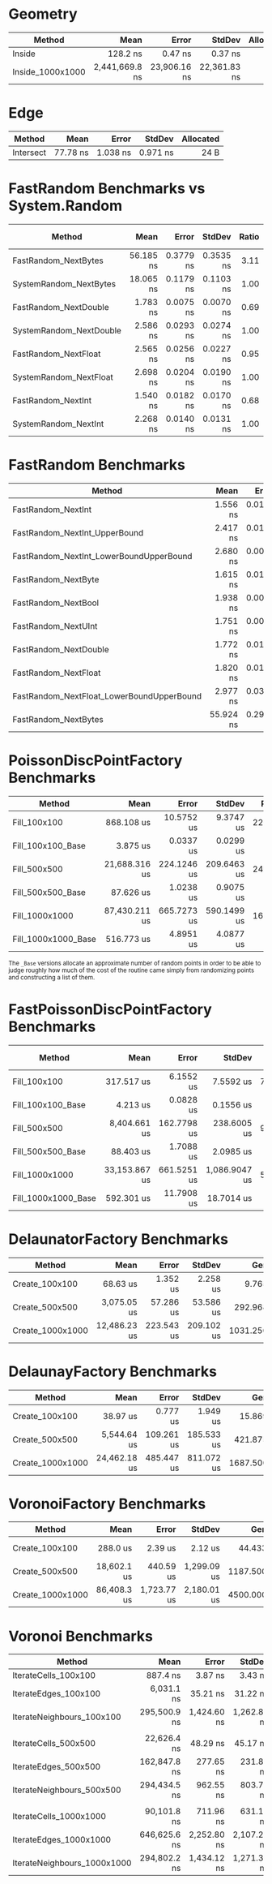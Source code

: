 # Geometry

|           Method |           Mean |        Error |       StdDev | Allocated |
|----------------- |---------------:|-------------:|-------------:|----------:|
|           Inside |       128.2 ns |      0.47 ns |      0.37 ns |         - |
| Inside_1000x1000 | 2,441,669.8 ns | 23,906.16 ns | 22,361.83 ns |       2 B |

# Edge
|    Method |     Mean |    Error |   StdDev | Allocated |
|---------- |---------:|---------:|---------:|----------:|
| Intersect | 77.78 ns | 1.038 ns | 0.971 ns |      24 B |

# FastRandom Benchmarks vs System.Random
|                  Method |      Mean |     Error |    StdDev | Ratio | RatioSD | Allocated | Alloc Ratio |
|------------------------ |----------:|----------:|----------:|------:|--------:|----------:|------------:|
|    FastRandom_NextBytes | 56.185 ns | 0.3779 ns | 0.3535 ns |  3.11 |    0.02 |         - |          NA |
|  SystemRandom_NextBytes | 18.065 ns | 0.1179 ns | 0.1103 ns |  1.00 |    0.00 |         - |          NA |
|   FastRandom_NextDouble |  1.783 ns | 0.0075 ns | 0.0070 ns |  0.69 |    0.01 |         - |          NA |
| SystemRandom_NextDouble |  2.586 ns | 0.0293 ns | 0.0274 ns |  1.00 |    0.00 |         - |          NA |
|    FastRandom_NextFloat |  2.565 ns | 0.0256 ns | 0.0227 ns |  0.95 |    0.01 |         - |          NA |
|  SystemRandom_NextFloat |  2.698 ns | 0.0204 ns | 0.0190 ns |  1.00 |    0.00 |         - |          NA |
|      FastRandom_NextInt |  1.540 ns | 0.0182 ns | 0.0170 ns |  0.68 |    0.01 |         - |          NA |
|    SystemRandom_NextInt |  2.268 ns | 0.0140 ns | 0.0131 ns |  1.00 |    0.00 |         - |          NA |

# FastRandom Benchmarks
|                                    Method |      Mean |     Error |    StdDev | Allocated |
|------------------------------------------ |----------:|----------:|----------:|----------:|
|                        FastRandom_NextInt |  1.556 ns | 0.0188 ns | 0.0167 ns |         - |
|             FastRandom_NextInt_UpperBound |  2.417 ns | 0.0191 ns | 0.0169 ns |         - |
|   FastRandom_NextInt_LowerBoundUpperBound |  2.680 ns | 0.0086 ns | 0.0076 ns |         - |
|                       FastRandom_NextByte |  1.615 ns | 0.0112 ns | 0.0100 ns |         - |
|                       FastRandom_NextBool |  1.938 ns | 0.0076 ns | 0.0072 ns |         - |
|                       FastRandom_NextUInt |  1.751 ns | 0.0099 ns | 0.0088 ns |         - |
|                     FastRandom_NextDouble |  1.772 ns | 0.0104 ns | 0.0097 ns |         - |
|                      FastRandom_NextFloat |  1.820 ns | 0.0174 ns | 0.0136 ns |         - |
| FastRandom_NextFloat_LowerBoundUpperBound |  2.977 ns | 0.0304 ns | 0.0284 ns |         - |
|                      FastRandom_NextBytes | 55.924 ns | 0.2913 ns | 0.2725 ns |         - |

# PoissonDiscPointFactory Benchmarks
|              Method |          Mean |       Error |      StdDev |  Ratio | RatioSD | Allocated |
|-------------------- |--------------:|------------:|------------:|-------:|--------:|----------:|
|        Fill_100x100 |    868.108 us |  10.5752 us |   9.3747 us | 224.06 |    2.82 |     22 KB |
|   Fill_100x100_Base |      3.875 us |   0.0337 us |   0.0299 us |   1.00 |    0.00 |     15 KB |
|        Fill_500x500 | 21,688.316 us | 224.1246 us | 209.6463 us | 247.16 |    3.29 |    422 KB |
|   Fill_500x500_Base |     87.626 us |   1.0238 us |   0.9075 us |   1.00 |    0.00 |    277 KB |
|      Fill_1000x1000 | 87,430.211 us | 665.7273 us | 590.1499 us | 169.09 |    1.62 |  1,649 KB |
| Fill_1000x1000_Base |    516.773 us |   4.8951 us |   4.0877 us |   1.00 |    0.00 |  1,105 KB |

<sub>The `_Base` versions allocate an approximate number of random points in order to be able to judge roughly
how much of the cost of the routine came simply from randomizing points and constructing a list of them.<sub>

# FastPoissonDiscPointFactory Benchmarks
|              Method |          Mean |       Error |        StdDev | Ratio | RatioSD |  Allocated | Alloc Ratio |
|-------------------- |--------------:|------------:|--------------:|------:|--------:|-----------:|------------:|
|        Fill_100x100 |    317.517 us |   6.1552 us |     7.5592 us | 75.21 |    3.25 |   24.07 KB |        1.66 |
|   Fill_100x100_Base |      4.213 us |   0.0828 us |     0.1556 us |  1.00 |    0.00 |   14.54 KB |        1.00 |
|        Fill_500x500 |  8,404.661 us | 162.7798 us |   238.6005 us | 95.17 |    3.95 |  473.44 KB |        1.71 |
|   Fill_500x500_Base |     88.403 us |   1.7088 us |     2.0985 us |  1.00 |    0.00 |  277.13 KB |        1.00 |
|      Fill_1000x1000 | 33,153.867 us | 661.5251 us | 1,086.9047 us | 56.04 |    2.41 | 1852.21 KB |        1.68 |
| Fill_1000x1000_Base |    592.301 us |  11.7908 us |    18.7014 us |  1.00 |    0.00 | 1105.36 KB |        1.00 |

# DelaunatorFactory Benchmarks
|           Method |         Mean |      Error |     StdDev |      Gen0 |      Gen1 |      Gen2 |  Allocated |
|----------------- |-------------:|-----------:|-----------:|----------:|----------:|----------:|-----------:|
|   Create_100x100 |     68.63 us |   1.352 us |   2.258 us |    9.7656 |    0.3662 |         - |   60.13 KB |
|   Create_500x500 |  3,075.05 us |  57.286 us |  53.586 us |  292.9688 |  292.9688 |  292.9688 | 1343.25 KB |
| Create_1000x1000 | 12,486.23 us | 223.543 us | 209.102 us | 1031.2500 | 1000.0000 | 1000.0000 | 5448.11 KB |

# DelaunayFactory Benchmarks
|           Method |         Mean |      Error |     StdDev |      Gen0 |      Gen1 |     Gen2 |  Allocated |
|----------------- |-------------:|-----------:|-----------:|----------:|----------:|---------:|-----------:|
|   Create_100x100 |     38.97 us |   0.777 us |   1.949 us |   15.8691 |    2.3804 |        - |   97.59 KB |
|   Create_500x500 |  5,544.64 us | 109.261 us | 185.533 us |  421.8750 |  359.3750 | 132.8125 |  2315.2 KB |
| Create_1000x1000 | 24,462.18 us | 485.447 us | 811.072 us | 1687.5000 | 1281.2500 | 718.7500 | 9253.15 KB |

# VoronoiFactory Benchmarks
|           Method |        Mean |       Error |      StdDev |      Gen0 |      Gen1 |      Gen2 |   Allocated |
|----------------- |------------:|------------:|------------:|----------:|----------:|----------:|------------:|
|   Create_100x100 |    288.0 us |     2.39 us |     2.12 us |   44.4336 |   11.7188 |         - |   273.41 KB |
|   Create_500x500 | 18,602.1 us |   440.59 us | 1,299.09 us | 1187.5000 |  906.2500 |  343.7500 |   6812.2 KB |
| Create_1000x1000 | 86,408.3 us | 1,723.77 us | 2,180.01 us | 4500.0000 | 3000.0000 | 1333.3333 | 27077.96 KB |

# Voronoi Benchmarks
|                      Method |         Mean |       Error |      StdDev |   Gen0 | Allocated |
|---------------------------- |-------------:|------------:|------------:|-------:|----------:|
|        IterateCells_100x100 |     887.4 ns |     3.87 ns |     3.43 ns | 0.0048 |      32 B |
|        IterateEdges_100x100 |   6,031.1 ns |    35.21 ns |    31.22 ns |      - |      40 B |
|   IterateNeighbours_100x100 | 295,500.9 ns | 1,424.60 ns | 1,262.87 ns |      - |      56 B |
|                             |              |             |             |        |           |
|        IterateCells_500x500 |  22,626.4 ns |    48.29 ns |    45.17 ns |      - |      32 B |
|        IterateEdges_500x500 | 162,847.8 ns |   277.65 ns |   231.85 ns |      - |      40 B |
|   IterateNeighbours_500x500 | 294,434.5 ns |   962.55 ns |   803.77 ns |      - |      56 B |
|                             |              |             |             |        |           |
|      IterateCells_1000x1000 |  90,101.8 ns |   711.96 ns |   631.13 ns |      - |      32 B |
|      IterateEdges_1000x1000 | 646,625.6 ns | 2,252.80 ns | 2,107.27 ns |      - |      40 B |
| IterateNeighbours_1000x1000 | 294,802.2 ns | 1,434.12 ns | 1,271.31 ns |      - |      56 B |